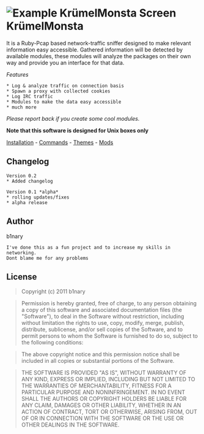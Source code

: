 ![Example KrümelMonsta Screen](http://i48.tinypic.com/2mhdenp.png)
KrümelMonsta
=============

It is a Ruby-Pcap based network-traffic sniffer designed to make relevant information easy accessible.
Gathered information will be detected by available modules, these modules will analyze the packages on their own way and provide you an interface for that data.

*Features*

	* Log & analyze traffic on connection basis
	* Spawn a proxy with collected cookies
	* Log IRC traffic
	* Modules to make the data easy accessible
	* much more

_Please report back if you create some cool modules._

**Note that this software is designed for Unix boxes only**

[Installation](https://github.com/b1nary/KruemelMonsta/wiki/Installation) - 
[Commands](https://github.com/b1nary/KruemelMonsta/wiki/Commands) - 
[Themes](https://github.com/b1nary/KruemelMonsta/wiki/Themes) - 
[Mods](https://github.com/b1nary/KruemelMonsta/wiki/Mods)

## Changelog

    Version 0.2
    * Added changelog

    Version 0.1 *alpha*
    * rolling updates/fixes
    * alpha release


## Author

b1nary

    I've done this as a fun project and to increase my skills in networking.
    Dont blame me for any problems

## License

>Copyright (c) 2011 b1nary

>Permission is hereby granted, free of charge, to any person obtaining a copy of this software and associated documentation files (the "Software"), to deal in the Software without restriction, including without limitation the rights to use, copy, modify, merge, publish, distribute, sublicense, and/or sell copies of the Software, and to permit persons to whom the Software is furnished to do so, subject to the following conditions:

>The above copyright notice and this permission notice shall be included in all copies or substantial portions of the Software.

>THE SOFTWARE IS PROVIDED "AS IS", WITHOUT WARRANTY OF ANY KIND, EXPRESS OR IMPLIED, INCLUDING BUT NOT LIMITED TO THE WARRANTIES OF MERCHANTABILITY, FITNESS FOR A PARTICULAR PURPOSE AND NONINFRINGEMENT. IN NO EVENT SHALL THE AUTHORS OR COPYRIGHT HOLDERS BE LIABLE FOR ANY CLAIM, DAMAGES OR OTHER LIABILITY, WHETHER IN AN ACTION OF CONTRACT, TORT OR OTHERWISE, ARISING FROM, OUT OF OR IN CONNECTION WITH THE SOFTWARE OR THE USE OR OTHER DEALINGS IN THE SOFTWARE.
